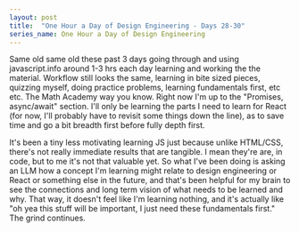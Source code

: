 ```yaml
---
layout: post
title:  "One Hour a Day of Design Engineering - Days 28-30"
series_name: One Hour a Day of Design Engineering
---
```


Same old same old these past 3 days going through and using javascript.info around 1-3 hrs each day learning and working the the material. Workflow still looks the same, learning in bite sized pieces, quizzing myself, doing practice problems, learning fundamentals first, etc etc. The Math Academy way you know. Right now I'm up to the "Promises, async/await" section. I'll only be learning the parts I need to learn for React (for now, I'll probably have to revisit some things down the line), as to save time and go a bit breadth first before fully depth first.   

 It's been a tiny less motivating learning JS just because unlike HTML/CSS, there's not really immediate results that are tangible. I mean they're are, in code, but to me it's not that valuable yet. So what I've been doing is asking an LLM how a concept I'm learning might relate to design engineering or React or something else in the future, and that's been helpful for my brain to see the connections and long term vision of what needs to be learned and why. That way, it doesn't feel like I'm learning nothing, and it's actually like "oh yea this stuff will be important, I just need these fundamentals first." The grind continues. 